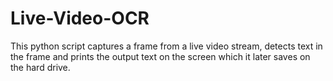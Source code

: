 # Live-Video-OCR
This python script captures a frame from a live video stream, detects text in the frame and prints the output text on the screen which it later saves on the hard drive. 

